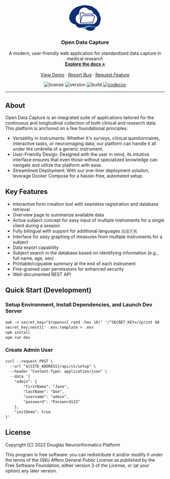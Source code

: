 <!-- PROJECT LOGO -->
<div align="center">
  <a href="https://github.com/DouglasNeuroInformatics/OpenDataCapture">
    <img src=".github/assets/logo.png" alt="Logo" width="100" >
  </a>
  <h3 align="center">Open Data Capture</h3>
  <p align="center">
    A modern, user-friendly web application for standardized data capture in medical research
    <br />
    <a href="https://docs.opendatacapture.org">
      <strong>Explore the docs »
      </strong>
    </a>
    <br />
    <br />
    <a href="https://demo.opendatacapture.org">View Demo</a>
    ·
    <a href="https://github.com/DouglasNeuroInformatics/OpenDataCapture/issues">Report Bug</a>
    ·
    <a href="https://github.com/DouglasNeuroInformatics/OpenDataCapture/issues">Request Feature</a>
  </p>
</div>

<!-- PROJECT SHIELDS -->
<div align="center">

  ![license](https://img.shields.io/github/license/DouglasNeuroInformatics/OpenDataCapture)
  ![version](https://img.shields.io/github/package-json/v/DouglasNeuroInformatics/OpenDataCapture)
  ![build](https://github.com/DouglasNeuroInformatics/OpenDataCapture/actions/workflows/build.yaml/badge.svg)
  [![codecov](https://codecov.io/gh/DouglasNeuroInformatics/OpenDataCapture/branch/main/graph/badge.svg?token=XHC7BY6PJ1)](https://codecov.io/gh/DouglasNeuroInformatics/OpenDataCapture)
</div>
<hr />

## About

Open Data Capture is an integrated suite of applications tailored for the continuous and longitudinal collection of both clinical and research data. This platform is anchored on a few foundational principles:
- Versatility in Instruments: Whether it's surveys, clinical questionnaires, interactive tasks, or neuroimaging data, our platform can handle it all under the umbrella of a generic instrument.
- User-Friendly Design: Designed with the user in mind, its intuitive interface ensures that even those without specialized knowledge can navigate and utilize the platform with ease.
- Streamlined Deployment: With our one-liner deployment solution, leverage Docker Compose for a hassle-free, automated setup.

## Key Features

- Interactive form creation tool with seamless registration and database retrieval
- Overview page to summarize available data
- Active subject concept for easy input of multiple instruments for a single client during a session
- Fully bilingual with support for additional languages 🇬🇧🇫🇷
- Interface for easy graphing of measures from multiple instruments for a subject
- Data export capability
- Subject search in the database based on identifying information (e.g., full name, age, sex)
- Printable/copyable summary at the end of each instrument
- Fine-grained user permissions for enhanced security
- Well-documented REST API

## Quick Start (Development)

### Setup Environment, Install Dependencies, and Launch Dev Server
```shell
awk -v secret_key="$(openssl rand -hex 16)" '/^SECRET_KEY=/{print $0 secret_key;next}1' .env.template > .env
npm install
npm run dev
```

### Create Admin User
```shell
curl --request POST \
  --url "${SITE_ADDRESS}/api/v1/setup" \
  --header "Content-Type: application/json" \
  --data '{
    "admin": {
        "firstName": "Jane",
        "lastName": "Doe",
        "username": "admin",
        "password": "Password123"
    },
    "initDemo": true
}'
```

## License

Copyright (C) 2022 Douglas Neuroinformatics Platform

This program is free software: you can redistribute it and/or modify
it under the terms of the GNU Affero General Public License as published by
the Free Software Foundation, either version 3 of the License, or
(at your option) any later version.
